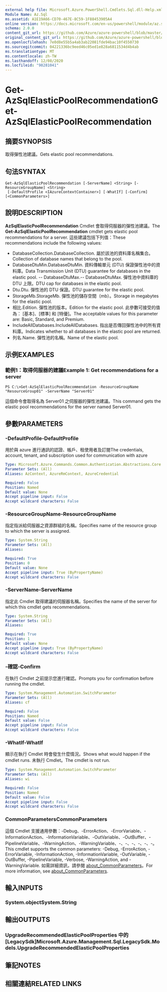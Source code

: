 ```yaml
---
external help file: Microsoft.Azure.PowerShell.Cmdlets.Sql.dll-Help.xml
Module Name: Az.Sql
ms.assetid: A1E19A66-CD70-467E-8C59-1F88453905A4
online version: https://docs.microsoft.com/en-us/powershell/module/az.sql/get-azsqlelasticpoolrecommendation
schema: 2.0.0
content_git_url: https://github.com/Azure/azure-powershell/blob/master/src/Sql/Sql/help/Get-AzSqlElasticPoolRecommendation.md
original_content_git_url: https://github.com/Azure/azure-powershell/blob/master/src/Sql/Sql/help/Get-AzSqlElasticPoolRecommendation.md
ms.openlocfilehash: 7e0d8e55b5a4ab3ab22081fde94bac10f4550730
ms.sourcegitcommit: 04221336bc9eed46c05ed1e828a6811534d4b4ab
ms.translationtype: MT
ms.contentlocale: zh-TW
ms.lasthandoff: 12/08/2020
ms.locfileid: "98281041"
---
```

# <span data-ttu-id="81908-101">Get-AzSqlElasticPoolRecommendation</span><span class="sxs-lookup"><span data-stu-id="81908-101">Get-AzSqlElasticPoolRecommendation</span></span>

## <span data-ttu-id="81908-102">摘要</span><span class="sxs-lookup"><span data-stu-id="81908-102">SYNOPSIS</span></span>
<span data-ttu-id="81908-103">取得彈性池建議。</span><span class="sxs-lookup"><span data-stu-id="81908-103">Gets elastic pool recommendations.</span></span>

## <span data-ttu-id="81908-104">句法</span><span class="sxs-lookup"><span data-stu-id="81908-104">SYNTAX</span></span>

```
Get-AzSqlElasticPoolRecommendation [-ServerName] <String> [-ResourceGroupName] <String>
 [-DefaultProfile <IAzureContextContainer>] [-WhatIf] [-Confirm] [<CommonParameters>]
```

## <span data-ttu-id="81908-105">說明</span><span class="sxs-lookup"><span data-stu-id="81908-105">DESCRIPTION</span></span>
<span data-ttu-id="81908-106">**AzSqlElasticPoolRecommendation** Cmdlet 會取得伺服器的彈性池建議。</span><span class="sxs-lookup"><span data-stu-id="81908-106">The **Get-AzSqlElasticPoolRecommendation** cmdlet gets elastic pool recommendations for a server.</span></span>
<span data-ttu-id="81908-107">這些建議包括下列值：</span><span class="sxs-lookup"><span data-stu-id="81908-107">These recommendations include the following values:</span></span>
- <span data-ttu-id="81908-108">DatabaseCollection.</span><span class="sxs-lookup"><span data-stu-id="81908-108">DatabaseCollection.</span></span> <span data-ttu-id="81908-109">屬於該池的資料庫名稱集合。</span><span class="sxs-lookup"><span data-stu-id="81908-109">Collection of database names that belong to the pool.</span></span> 
- <span data-ttu-id="81908-110">DatabaseDtuMin.</span><span class="sxs-lookup"><span data-stu-id="81908-110">DatabaseDtuMin.</span></span> <span data-ttu-id="81908-111">資料傳輸單元 (DTU) 保證彈性池中的資料庫。</span><span class="sxs-lookup"><span data-stu-id="81908-111">Data Transmission Unit (DTU) guarantee for databases in the elastic pool.</span></span> 
 <span data-ttu-id="81908-112">-- DatabaseDtuMax.</span><span class="sxs-lookup"><span data-stu-id="81908-112">-- DatabaseDtuMax.</span></span> <span data-ttu-id="81908-113">彈性池中資料庫的 DTU 上限。</span><span class="sxs-lookup"><span data-stu-id="81908-113">DTU cap for databases in the elastic pool.</span></span> 
- <span data-ttu-id="81908-114">Dtu.</span><span class="sxs-lookup"><span data-stu-id="81908-114">Dtu.</span></span> <span data-ttu-id="81908-115">彈性池的 DTU 保證。</span><span class="sxs-lookup"><span data-stu-id="81908-115">DTU guarantee for the elastic pool.</span></span> 
- <span data-ttu-id="81908-116">StorageMb.</span><span class="sxs-lookup"><span data-stu-id="81908-116">StorageMb.</span></span> <span data-ttu-id="81908-117">彈性池的儲存空間（mb）。</span><span class="sxs-lookup"><span data-stu-id="81908-117">Storage in megabytes for the elastic pool.</span></span> 
- <span data-ttu-id="81908-118">相比.</span><span class="sxs-lookup"><span data-stu-id="81908-118">Edition.</span></span> <span data-ttu-id="81908-119">彈性池的版本。</span><span class="sxs-lookup"><span data-stu-id="81908-119">Edition for the elastic pool.</span></span> <span data-ttu-id="81908-120">此參數可接受的值為： [基本]、[標準] 和 [特優]。</span><span class="sxs-lookup"><span data-stu-id="81908-120">The acceptable values for this parameter are: Basic, Standard, and Premium.</span></span> 
- <span data-ttu-id="81908-121">IncludeAllDatabases.</span><span class="sxs-lookup"><span data-stu-id="81908-121">IncludeAllDatabases.</span></span> <span data-ttu-id="81908-122">指出是否傳回彈性池中的所有資料庫。</span><span class="sxs-lookup"><span data-stu-id="81908-122">Indicates whether to all databases in the elastic pool are returned.</span></span> 
- <span data-ttu-id="81908-123">列名.</span><span class="sxs-lookup"><span data-stu-id="81908-123">Name.</span></span> <span data-ttu-id="81908-124">彈性池的名稱。</span><span class="sxs-lookup"><span data-stu-id="81908-124">Name of the elastic pool.</span></span>

## <span data-ttu-id="81908-125">示例</span><span class="sxs-lookup"><span data-stu-id="81908-125">EXAMPLES</span></span>

### <span data-ttu-id="81908-126">範例1：取得伺服器的建議</span><span class="sxs-lookup"><span data-stu-id="81908-126">Example 1: Get recommendations for a server</span></span>
```
PS C:\>Get-AzSqlElasticPoolRecommendation -ResourceGroupName "ResourceGroup01" -ServerName "Server01"
```

<span data-ttu-id="81908-127">這個命令會取得名為 Server01 之伺服器的彈性池建議。</span><span class="sxs-lookup"><span data-stu-id="81908-127">This command gets the elastic pool recommendations for the server named Server01.</span></span>

## <span data-ttu-id="81908-128">參數</span><span class="sxs-lookup"><span data-stu-id="81908-128">PARAMETERS</span></span>

### <span data-ttu-id="81908-129">-DefaultProfile</span><span class="sxs-lookup"><span data-stu-id="81908-129">-DefaultProfile</span></span>
<span data-ttu-id="81908-130">用於與 azure 進行通訊的認證、帳戶、租使用者及訂閱</span><span class="sxs-lookup"><span data-stu-id="81908-130">The credentials, account, tenant, and subscription used for communication with azure</span></span>

```yaml
Type: Microsoft.Azure.Commands.Common.Authentication.Abstractions.Core.IAzureContextContainer
Parameter Sets: (All)
Aliases: AzContext, AzureRmContext, AzureCredential

Required: False
Position: Named
Default value: None
Accept pipeline input: False
Accept wildcard characters: False
```

### <span data-ttu-id="81908-131">-ResourceGroupName</span><span class="sxs-lookup"><span data-stu-id="81908-131">-ResourceGroupName</span></span>
<span data-ttu-id="81908-132">指定指派給伺服器之資源群組的名稱。</span><span class="sxs-lookup"><span data-stu-id="81908-132">Specifies name of the resource group to which the server is assigned.</span></span>

```yaml
Type: System.String
Parameter Sets: (All)
Aliases:

Required: True
Position: 0
Default value: None
Accept pipeline input: True (ByPropertyName)
Accept wildcard characters: False
```

### <span data-ttu-id="81908-133">-ServerName</span><span class="sxs-lookup"><span data-stu-id="81908-133">-ServerName</span></span>
<span data-ttu-id="81908-134">指定此 Cmdlet 取得建議的伺服器名稱。</span><span class="sxs-lookup"><span data-stu-id="81908-134">Specifies the name of the server for which this cmdlet gets recommendations.</span></span>

```yaml
Type: System.String
Parameter Sets: (All)
Aliases:

Required: True
Position: 1
Default value: None
Accept pipeline input: True (ByPropertyName)
Accept wildcard characters: False
```

### <span data-ttu-id="81908-135">-確認</span><span class="sxs-lookup"><span data-stu-id="81908-135">-Confirm</span></span>
<span data-ttu-id="81908-136">在執行 Cmdlet 之前提示您進行確認。</span><span class="sxs-lookup"><span data-stu-id="81908-136">Prompts you for confirmation before running the cmdlet.</span></span>

```yaml
Type: System.Management.Automation.SwitchParameter
Parameter Sets: (All)
Aliases: cf

Required: False
Position: Named
Default value: False
Accept pipeline input: False
Accept wildcard characters: False
```

### <span data-ttu-id="81908-137">-WhatIf</span><span class="sxs-lookup"><span data-stu-id="81908-137">-WhatIf</span></span>
<span data-ttu-id="81908-138">顯示在執行 Cmdlet 時會發生什麼情況。</span><span class="sxs-lookup"><span data-stu-id="81908-138">Shows what would happen if the cmdlet runs.</span></span>
<span data-ttu-id="81908-139">未執行 Cmdlet。</span><span class="sxs-lookup"><span data-stu-id="81908-139">The cmdlet is not run.</span></span>

```yaml
Type: System.Management.Automation.SwitchParameter
Parameter Sets: (All)
Aliases: wi

Required: False
Position: Named
Default value: False
Accept pipeline input: False
Accept wildcard characters: False
```

### <span data-ttu-id="81908-140">CommonParameters</span><span class="sxs-lookup"><span data-stu-id="81908-140">CommonParameters</span></span>
<span data-ttu-id="81908-141">這個 Cmdlet 支援通用參數：-Debug、-ErrorAction、-ErrorVariable、-InformationAction、-InformationVariable、-OutVariable、-OutBuffer、-PipelineVariable、-WarningAction、-WarningVariable、-、-、-、-、-、-。</span><span class="sxs-lookup"><span data-stu-id="81908-141">This cmdlet supports the common parameters: -Debug, -ErrorAction, -ErrorVariable, -InformationAction, -InformationVariable, -OutVariable, -OutBuffer, -PipelineVariable, -Verbose, -WarningAction, and -WarningVariable.</span></span> <span data-ttu-id="81908-142">如需詳細資訊，請參閱 [about_CommonParameters](http://go.microsoft.com/fwlink/?LinkID=113216)。</span><span class="sxs-lookup"><span data-stu-id="81908-142">For more information, see [about_CommonParameters](http://go.microsoft.com/fwlink/?LinkID=113216).</span></span>

## <span data-ttu-id="81908-143">輸入</span><span class="sxs-lookup"><span data-stu-id="81908-143">INPUTS</span></span>

### <span data-ttu-id="81908-144">System.object</span><span class="sxs-lookup"><span data-stu-id="81908-144">System.String</span></span>

## <span data-ttu-id="81908-145">輸出</span><span class="sxs-lookup"><span data-stu-id="81908-145">OUTPUTS</span></span>

### <span data-ttu-id="81908-146">UpgradeRecommendedElasticPoolProperties 中的 [LegacySdk]</span><span class="sxs-lookup"><span data-stu-id="81908-146">Microsoft.Azure.Management.Sql.LegacySdk.Models.UpgradeRecommendedElasticPoolProperties</span></span>

## <span data-ttu-id="81908-147">筆記</span><span class="sxs-lookup"><span data-stu-id="81908-147">NOTES</span></span>

## <span data-ttu-id="81908-148">相關連結</span><span class="sxs-lookup"><span data-stu-id="81908-148">RELATED LINKS</span></span>

